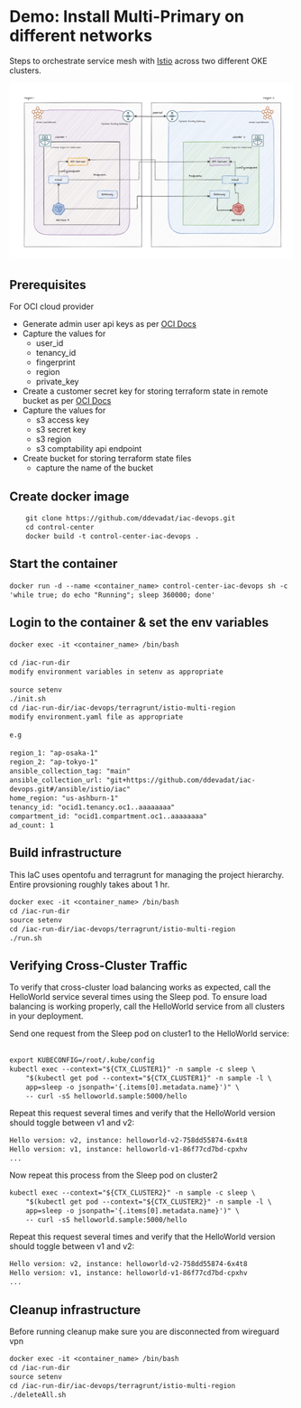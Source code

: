 # Demo: Install Multi-Primary on different networks

Steps to orchestrate service mesh with [Istio](https://istio.io/) across two different OKE clusters.

![dual-screenshot](images/multicluster-diff-network.png)

## Prerequisites

For OCI cloud provider

-   Generate admin user api keys as per [OCI Docs](https://docs.oracle.com/en-us/iaas/Content/API/Concepts/apisigningkey.htm#two)
-   Capture the values for
    - user_id
    - tenancy_id
    - fingerprint
    - region
    - private_key
-   Create a customer secret key for storing terraform state in remote bucket as per [OCI Docs](https://docs.oracle.com/en-us/iaas/Content/Object/Tasks/s3compatibleapi.htm#usingAPI)
-   Capture the values for
    - s3 access key
    - s3 secret key
    - s3 region
    - s3 comptability api endpoint
-   Create bucket for storing terraform state files
    - capture the name of the bucket

## Create docker image
```
    git clone https://github.com/ddevadat/iac-devops.git
    cd control-center
    docker build -t control-center-iac-devops .

```

## Start the container

```
docker run -d --name <container_name> control-center-iac-devops sh -c 'while true; do echo "Running"; sleep 360000; done'

```

## Login to the container & set the env variables

```
docker exec -it <container_name> /bin/bash

cd /iac-run-dir
modify environment variables in setenv as appropriate

source setenv
./init.sh
cd /iac-run-dir/iac-devops/terragrunt/istio-multi-region
modify environment.yaml file as appropriate

e.g

region_1: "ap-osaka-1"
region_2: "ap-tokyo-1"
ansible_collection_tag: "main"
ansible_collection_url: "git+https://github.com/ddevadat/iac-devops.git#/ansible/istio/iac"
home_region: "us-ashburn-1"
tenancy_id: "ocid1.tenancy.oc1..aaaaaaaa"
compartment_id: "ocid1.compartment.oc1..aaaaaaaa"
ad_count: 1

```

## Build infrastructure

This IaC uses opentofu and terragrunt for managing the project hierarchy. Entire provsioning roughly takes about 1 hr.

```
docker exec -it <container_name> /bin/bash
cd /iac-run-dir
source setenv
cd /iac-run-dir/iac-devops/terragrunt/istio-multi-region
./run.sh

```


## Verifying Cross-Cluster Traffic

To verify that cross-cluster load balancing works as expected, call the HelloWorld service several times using the Sleep pod. To ensure load balancing is working properly, call the HelloWorld service from all clusters in your deployment.

Send one request from the Sleep pod on cluster1 to the HelloWorld service:

```

export KUBECONFIG=/root/.kube/config
kubectl exec --context="${CTX_CLUSTER1}" -n sample -c sleep \
    "$(kubectl get pod --context="${CTX_CLUSTER1}" -n sample -l \
    app=sleep -o jsonpath='{.items[0].metadata.name}')" \
    -- curl -sS helloworld.sample:5000/hello

```
Repeat this request several times and verify that the HelloWorld version should toggle between v1 and v2:

```
Hello version: v2, instance: helloworld-v2-758dd55874-6x4t8
Hello version: v1, instance: helloworld-v1-86f77cd7bd-cpxhv
...

```

Now repeat this process from the Sleep pod on cluster2

```
kubectl exec --context="${CTX_CLUSTER2}" -n sample -c sleep \
    "$(kubectl get pod --context="${CTX_CLUSTER2}" -n sample -l \
    app=sleep -o jsonpath='{.items[0].metadata.name}')" \
    -- curl -sS helloworld.sample:5000/hello

```

Repeat this request several times and verify that the HelloWorld version should toggle between v1 and v2:

```
Hello version: v2, instance: helloworld-v2-758dd55874-6x4t8
Hello version: v1, instance: helloworld-v1-86f77cd7bd-cpxhv
...

```

## Cleanup infrastructure

Before running cleanup make sure you are disconnected from wireguard vpn

```
docker exec -it <container_name> /bin/bash
cd /iac-run-dir
source setenv
cd /iac-run-dir/iac-devops/terragrunt/istio-multi-region
./deleteAll.sh

```